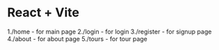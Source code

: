 # React + Vite

1./home - for main page 
2./login - for login
3./register - for signup page
4./about - for about page
5./tours - for tour page
 
 
